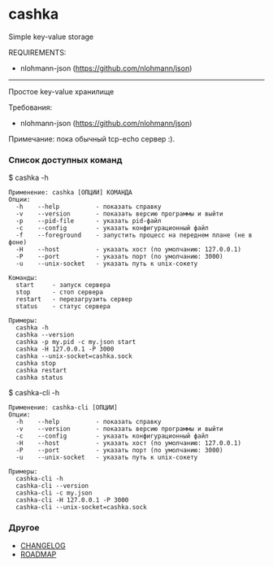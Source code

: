 # cashka

Simple key-value storage

REQUIREMENTS:
- nlohmann-json (https://github.com/nlohmann/json)


-------------------------------------------------------------------------------------

Простое key-value хранилище

Требования:
- nlohmann-json (https://github.com/nlohmann/json)

Примечание: пока обычный tcp-echo сервер :).


### Список доступных команд

$ cashka -h
```
Применение: cashka [ОПЦИИ] КОМАНДА
Опции:
  -h    --help          - показать справку
  -v    --version       - показать версию программы и выйти
  -p    --pid-file      - указать pid-файл
  -c    --config        - указать конфигурационный файл
  -f    --foreground    - запустить процесс на переднем плане (не в фоне)
  -H    --host          - указать хост (по умолчанию: 127.0.0.1)
  -P    --port          - указать порт (по умолчанию: 3000)
  -u    --unix-socket   - указать путь к unix-сокету

Команды:
  start     - запуск сервера 
  stop      - стоп сервера
  restart   - перезагрузить сервер
  status    - статус сервера

Примеры:
  cashka -h
  cashka --version
  cashka -p my.pid -c my.json start
  cashka -H 127.0.0.1 -P 3000
  cashka --unix-socket=cashka.sock
  cashka stop
  cashka restart
  cashka status
```

$ cashka-cli -h
```
Применение: cashka-cli [ОПЦИИ]
Опции:
  -h    --help          - показать справку
  -v    --version       - показать версию программы и выйти
  -c    --config        - указать конфигурационный файл
  -H    --host          - указать хост (по умолчанию: 127.0.0.1)
  -P    --port          - указать порт (по умолчанию: 3000)
  -u    --unix-socket   - указать путь к unix-сокету

Примеры:
  cashka-cli -h
  cashka-cli --version
  cashka-cli -c my.json
  cashka-cli -H 127.0.0.1 -P 3000
  cashka-cli --unix-socket=cashka.sock
```

### Другое
- [CHANGELOG](https://github.com/hharek/cashka/wiki/CHANGELOG)
- [ROADMAP](https://github.com/hharek/cashka/wiki/ROADMAP)
